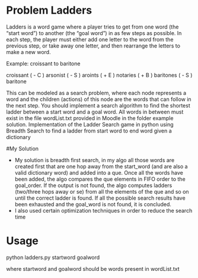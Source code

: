 # Problem Ladders

Ladders is a word game where a player tries to get from one word (the “start word”) to another (the
“goal word”) in as few steps as possible. In each step, the player must either add one letter to the word
from the previous step, or take away one letter, and then rearrange the letters to make a new word.

Example: croissant to baritone

croissant
( - C )
arsonist
( - S )
aroints
( + E )
notaries
( + B )
baritones
( - S )
baritone

This can be modeled as a search problem, where each node represents a word and the children (actions)
of this node are the words that can follow in the next step. You should implement a search algorithm to
find the shortest ladder between a start word and a goal word. All words in between must exist in the
file wordList.txt provided in Moodle in the folder example solution.
Implementation of the Ladder Search game in python using Breadth Search to find a ladder from start word to end word given a dictionary

#My Solution

* My solution is breadth first search, in my algo all those words are created first that are one hop away from the start_word (and are also a valid dictionary word) and added into a que. Once all the words have been added, the algo compares the que elements in FIFO order to the goal_order. If the output is not found, the algo computes ladders (two/three hops away or se) from all the elements of the que and so on until the correct ladder is found. If all the possible search results have been exhausted and the goal_word is not found, it is concluded.
* I also used certain optimization techniques in order to reduce the search time

# Usage

python ladders.py startword goalword

where startword and goalword should be words present in wordList.txt
